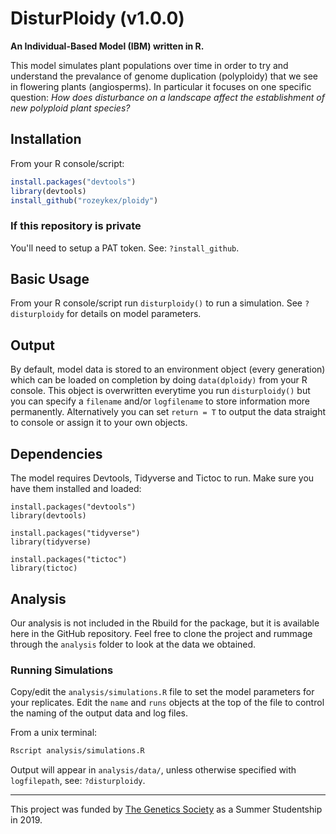 # DisturPloidy (v1.0.0)

**An Individual-Based Model (IBM) written in R.**

This model simulates plant populations over time in order to try and understand the prevalance of genome duplication (polyploidy) that we see in flowering plants (angiosperms). In particular it focuses on one specific question: *How does disturbance on a landscape affect the establishment of new polyploid plant species?*

## Installation

From your R console/script:

```R
install.packages("devtools")
library(devtools)
install_github("rozeykex/ploidy")
```

### If this repository is private

You'll need to setup a PAT token. See: `?install_github`.

## Basic Usage

From your R console/script run `disturploidy()` to run a simulation. See `?disturploidy` for details on model parameters.

## Output

By default, model data is stored to an environment object (every generation) which can be loaded on completion by doing `data(dploidy)` from your R console. This object is overwritten everytime you run `disturploidy()` but you can specify a `filename` and/or `logfilename` to store information more permanently. Alternatively you can set `return = T` to output the data straight to console or assign it to your own objects.

## Dependencies

The model requires Devtools, Tidyverse and Tictoc to run. Make sure you have them installed and loaded:

```
install.packages("devtools")
library(devtools)

install.packages("tidyverse")
library(tidyverse)

install.packages("tictoc")
library(tictoc)
```

## Analysis

Our analysis is not included in the Rbuild for the package, but it is available here in the GitHub repository. Feel free to clone the project and rummage through the `analysis` folder to look at the data we obtained.

### Running Simulations

Copy/edit the `analysis/simulations.R` file to set the model parameters for your replicates. Edit the `name` and `runs` objects at the top of the file to control the naming of the output data and log files.

From a unix terminal:

```BASH
Rscript analysis/simulations.R
```
Output will appear in `analysis/data/`, unless otherwise specified with `logfilepath`, see: `?disturploidy`.

---

This project was funded by [The Genetics Society](http://www.genetics.org.uk/) as a Summer Studentship in 2019.
